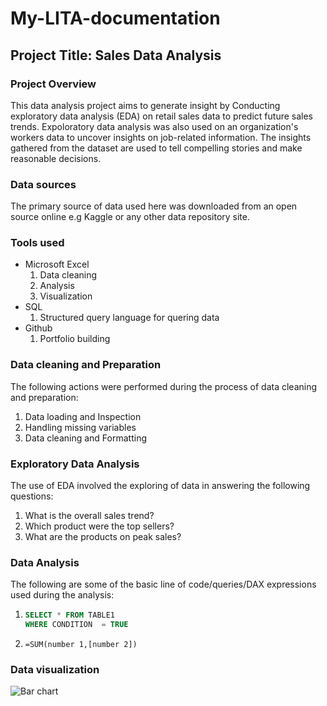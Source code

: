 # My-LITA-documentation

## Project Title: Sales Data Analysis

### Project Overview
This data analysis project aims to generate insight by Conducting exploratory data analysis (EDA) on retail sales data to predict future sales trends. Expoloratory data analysis was also used on an organization's workers data to uncover insights on job-related information. The insights gathered from the dataset are used to tell compelling stories and make reasonable decisions. 

### Data sources
The primary source of data used here was downloaded from an open source online e.g Kaggle or any other data repository site. 

### Tools used
- Microsoft Excel
  1. Data cleaning
  2. Analysis
  3. Visualization
- SQL
  1. Structured query language for quering data
- Github
  1. Portfolio building
 
### Data cleaning and Preparation
The following actions were performed during the process of data cleaning and preparation: 
1. Data loading and Inspection
2. Handling missing variables
3. Data cleaning and Formatting

### Exploratory Data Analysis
The use of EDA involved the exploring of data in answering the following questions:
1. What is the overall sales trend?
2. Which product were the top sellers?
3. What are the products on peak sales?

### Data Analysis
The following are some of the basic line of code/queries/DAX expressions used during the analysis:
1.   ~~~SQL
     SELECT * FROM TABLE1
     WHERE CONDITION  = TRUE
     ~~~
2. ~~~Microsoft Excel
   =SUM(number 1,[number 2])
   ~~~

### Data visualization
![Bar chart](https://github.com/user-attachments/assets/63082fe0-0d18-449f-a434-8af084baba42)




